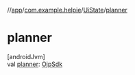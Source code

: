 //[app](../../../index.md)/[com.example.helpie](../index.md)/[UiState](index.md)/[planner](planner.md)

# planner

[androidJvm]\
val [planner](planner.md): [OjpSdk](../../com.example.helpie.tripPlanificator/-ojp-sdk/index.md)
